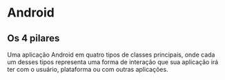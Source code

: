 # Android

## Os 4 pilares  

Uma aplicação Android em quatro tipos de classes principais, onde cada um desses tipos representa uma forma de interação que sua aplicação irá ter com o usuário, plataforma ou com outras aplicações.
